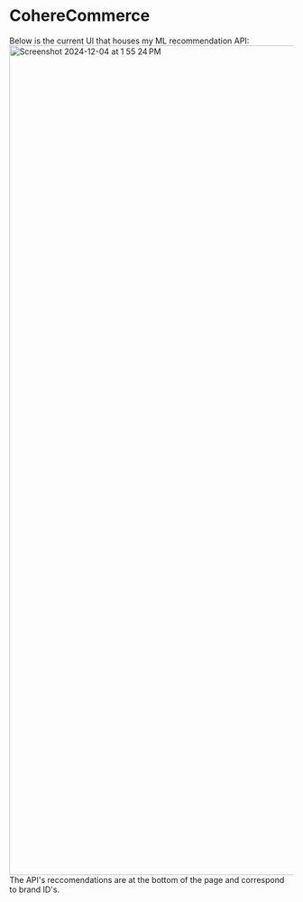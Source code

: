 # CohereCommerce

Below is the current UI that houses my ML recommendation API: 
<img width="1470" alt="Screenshot 2024-12-04 at 1 55 24 PM" src="https://github.com/user-attachments/assets/17915e7e-040d-40e5-ba74-709a402d3db9">
The API's reccomendations are at the bottom of the page and correspond to brand ID's.

